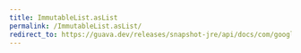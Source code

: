 ```yaml
---
title: ImmutableList.asList
permalink: /ImmutableList.asList/
redirect_to: https://guava.dev/releases/snapshot-jre/api/docs/com/google/common/collect/ImmutableList.html#asList--
---
```

